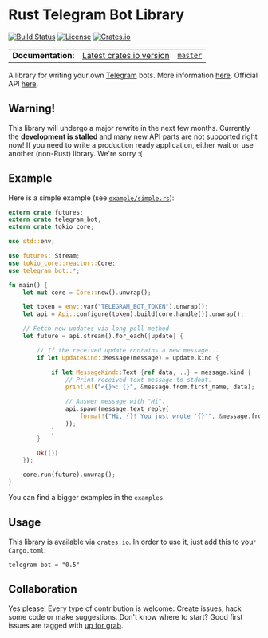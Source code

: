 Rust Telegram Bot Library
=========================
[![Build Status](https://img.shields.io/travis/telegram-rs/telegram-bot/master.svg)](https://travis-ci.org/telegram-rs/telegram-bot)
[![License](https://img.shields.io/github/license/telegram-rs/telegram-bot.svg)]()
[![Crates.io](https://img.shields.io/crates/v/telegram-bot.svg)](https://crates.io/crates/telegram-bot)

<table>
  <tbody>
    <tr>
      <td><b>Documentation:</b></td>
      <td><a href="https://docs.rs/telegram-bot/0.5.0/telegram_bot/">Latest crates.io version</a></td>
      <td><a href="https://telegram-rs.github.io/telegram-bot/telegram_bot/"><code>master</code></a></td>
    </tr>
  </tbody>
</table>

A library for writing your own [Telegram](https://telegram.org/) bots. More information [here](https://core.telegram.org/bots). Official API [here](https://core.telegram.org/bots/api).

## **Warning!**

This library will undergo a major rewrite in the next few months. Currently the **development is stalled** and many new API parts are not supported right now! If you need to write a production ready application, either wait or use another (non-Rust) library. We're sorry :(

## Example
Here is a simple example (see [`example/simple.rs`](https://github.com/telegram-rs/telegram-bot/blob/master/lib/examples/simple.rs)):

``` rust
extern crate futures;
extern crate telegram_bot;
extern crate tokio_core;

use std::env;

use futures::Stream;
use tokio_core::reactor::Core;
use telegram_bot::*;

fn main() {
    let mut core = Core::new().unwrap();

    let token = env::var("TELEGRAM_BOT_TOKEN").unwrap();
    let api = Api::configure(token).build(core.handle()).unwrap();

    // Fetch new updates via long poll method
    let future = api.stream().for_each(|update| {

        // If the received update contains a new message...
        if let UpdateKind::Message(message) = update.kind {

            if let MessageKind::Text {ref data, ..} = message.kind {
                // Print received text message to stdout.
                println!("<{}>: {}", &message.from.first_name, data);

                // Answer message with "Hi".
                api.spawn(message.text_reply(
                    format!("Hi, {}! You just wrote '{}'", &message.from.first_name, data)
                ));
            }
        }

        Ok(())
    });

    core.run(future).unwrap();
}
```
You can find a bigger examples in the `examples`.

## Usage
This library is available via `crates.io`. In order to use it, just add this to your `Cargo.toml`:

```
telegram-bot = "0.5"
```

## Collaboration
Yes please! Every type of contribution is welcome: Create issues, hack some code or make suggestions. Don't know where to start? Good first issues are tagged with [up for grab](https://github.com/telegram-rs/telegram-bot/issues?q=is%3Aissue+is%3Aopen+label%3A%22up+for+grab%22).
